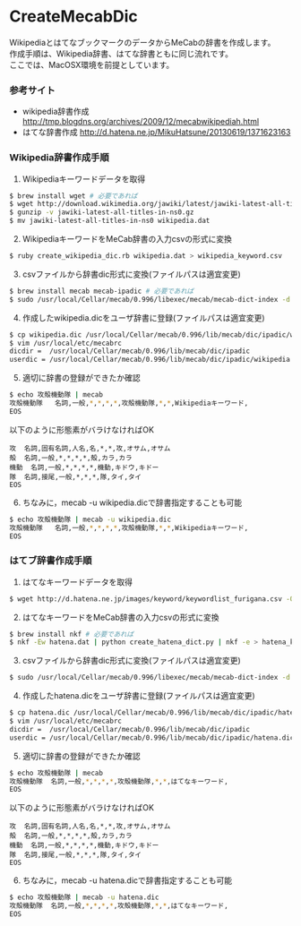 CreateMecabDic
=========================

WikipediaとはてなブックマークのデータからMeCabの辞書を作成します。  
作成手順は、Wikipedia辞書、はてな辞書ともに同じ流れです。  
ここでは、MacOSX環境を前提としています。  

### 参考サイト
* wikipedia辞書作成 http://tmp.blogdns.org/archives/2009/12/mecabwikipediah.html
* はてな辞書作成 http://d.hatena.ne.jp/MikuHatsune/20130619/1371623163

### Wikipedia辞書作成手順
1. Wikipediaキーワードデータを取得  
```sh
$ brew install wget # 必要であれば
$ wget http://download.wikimedia.org/jawiki/latest/jawiki-latest-all-titles-in-ns0.gz
$ gunzip -v jawiki-latest-all-titles-in-ns0.gz
$ mv jawiki-latest-all-titles-in-ns0 wikipedia.dat
```

2. WikipediaキーワードをMeCab辞書の入力csvの形式に変換  
```sh
$ ruby create_wikipedia_dic.rb wikipedia.dat > wikipedia_keyword.csv
```

3. csvファイルから辞書dic形式に変換(ファイルパスは適宜変更)  
```sh
$ brew install mecab mecab-ipadic # 必要であれば
$ sudo /usr/local/Cellar/mecab/0.996/libexec/mecab/mecab-dict-index -d /usr/local/Cellar/mecab/0.996/lib/mecab/dic/ipadic/ -u wikipedia.dic -f euc-jp -t utf8 wikipedia_keyword.csv
```

4. 作成したwikipedia.dicをユーザ辞書に登録(ファイルパスは適宜変更)  
```sh
$ cp wikipedia.dic /usr/local/Cellar/mecab/0.996/lib/mecab/dic/ipadic/wikipedia.dic
$ vim /usr/local/etc/mecabrc
dicdir =  /usr/local/Cellar/mecab/0.996/lib/mecab/dic/ipadic
userdic = /usr/local/Cellar/mecab/0.996/lib/mecab/dic/ipadic/wikipedia.dic
```

5. 適切に辞書の登録ができたか確認  
```sh
$ echo 攻殻機動隊 | mecab
攻殻機動隊	名詞,一般,*,*,*,*,攻殻機動隊,*,*,Wikipediaキーワード,
EOS
```
以下のように形態素がバラけなければOK
```
攻  名詞,固有名詞,人名,名,*,*,攻,オサム,オサム
殻  名詞,一般,*,*,*,*,殻,カラ,カラ
機動  名詞,一般,*,*,*,*,機動,キドウ,キドー
隊  名詞,接尾,一般,*,*,*,隊,タイ,タイ
EOS
```

6. ちなみに，mecab -u wikipedia.dicで辞書指定することも可能  
```sh
$ echo 攻殻機動隊 | mecab -u wikipedia.dic
攻殻機動隊	名詞,一般,*,*,*,*,攻殻機動隊,*,*,Wikipediaキーワード,
EOS
```

### はてブ辞書作成手順
1. はてなキーワードデータを取得  
```sh
$ wget http://d.hatena.ne.jp/images/keyword/keywordlist_furigana.csv -O hatena.dat
```

2. はてなキーワードをMeCab辞書の入力csvの形式に変換  
```sh
$ brew install nkf # 必要であれば
$ nkf -Ew hatena.dat | python create_hatena_dict.py | nkf -e > hatena_keyword.csv
```

3. csvファイルから辞書dic形式に変換(ファイルパスは適宜変更)  
```sh
$ sudo /usr/local/Cellar/mecab/0.996/libexec/mecab/mecab-dict-index -d /usr/local/Cellar/mecab/0.996/lib/mecab/dic/ipadic/ -u hatena.dic -f euc-jp -t utf8 hatena_keyword.csv
```

4. 作成したhatena.dicをユーザ辞書に登録(ファイルパスは適宜変更)  
```sh
$ cp hatena.dic /usr/local/Cellar/mecab/0.996/lib/mecab/dic/ipadic/hatena.dic
$ vim /usr/local/etc/mecabrc
dicdir =  /usr/local/Cellar/mecab/0.996/lib/mecab/dic/ipadic
userdic = /usr/local/Cellar/mecab/0.996/lib/mecab/dic/ipadic/hatena.dic,/usr/local/Cellar/mecab/0.996/lib/mecab/dic/ipadic/wikipedia.dic
```

5. 適切に辞書の登録ができたか確認  
```sh
$ echo 攻殻機動隊 | mecab
攻殻機動隊  名詞,一般,*,*,*,*,攻殻機動隊,*,*,はてなキーワード,
EOS
```
以下のように形態素がバラけなければOK
```
攻  名詞,固有名詞,人名,名,*,*,攻,オサム,オサム
殻  名詞,一般,*,*,*,*,殻,カラ,カラ
機動  名詞,一般,*,*,*,*,機動,キドウ,キドー
隊  名詞,接尾,一般,*,*,*,隊,タイ,タイ
EOS
```

6. ちなみに，mecab -u hatena.dicで辞書指定することも可能  
```sh
$ echo 攻殻機動隊 | mecab -u hatena.dic
攻殻機動隊  名詞,一般,*,*,*,*,攻殻機動隊,*,*,はてなキーワード,
EOS
```
